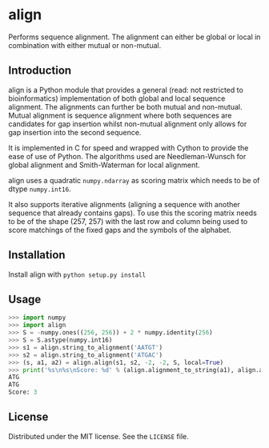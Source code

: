 align
=====

Performs sequence alignment. The alignment can either be global or local
in combination with either mutual or non-mutual.

Introduction
------------

align is a Python module that provides a general (read: not restricted to bioinformatics)
implementation of both global and local sequence alignment. The alignments can further be
both mutual and non-mutual. Mutual alignment is sequence alignment where both sequences are
candidates for gap insertion whilst non-mutual alignment only allows for gap insertion into
the second sequence.

It is implemented in C for speed and wrapped with Cython to provide the ease of use of Python.
The algorithms used are Needleman-Wunsch for global alignment and Smith-Waterman for local alignment.

align uses a quadratic ```numpy.ndarray``` as scoring matrix which needs to be of dtype ```numpy.int16```.

It also supports iterative alignments (aligning a sequence with another sequence that already
contains gaps). To use this the scoring matrix needs to be of the shape (257, 257) with
the last row and column being used to score matchings of the fixed gaps and the symbols
of the alphabet.

Installation
------------

Install align with ```python setup.py install```

Usage
-----
```python
>>> import numpy
>>> import align
>>> S = -numpy.ones((256, 256)) + 2 * numpy.identity(256)
>>> S = S.astype(numpy.int16)
>>> s1 = align.string_to_alignment('AATGT')
>>> s2 = align.string_to_alignment('ATGAC')
>>> (s, a1, a2) = align.align(s1, s2, -2, -2, S, local=True)
>>> print('%s\n%s\nScore: %d' % (align.alignment_to_string(a1), align.alignment_to_string(a2), s))
ATG
ATG
Score: 3
```

License
-------

Distributed under the MIT license. See the ```LICENSE``` file.

